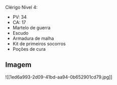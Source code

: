 Clérigo Nível 4:

-   PV: 34
-   CA: 17
-   Martelo de guerra
-   Escudo
-   Armadura de malha
-   Kit de primeiros socorros
-   Poções de cura

## Imagem

![[1ed6a993-2d09-41bd-aa94-0b652901cd79.jpg]]
